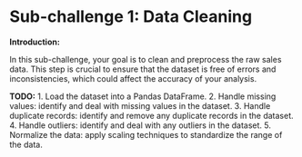 # Sub-challenge 1: Data Cleaning

**Introduction:**
<p>
    In this sub-challenge, your goal is to clean and preprocess the raw sales data. This step is crucial to ensure that the dataset is free of errors and inconsistencies, which could affect the accuracy of your analysis.
</p>

**TODO:**
    1.  Load the dataset into a Pandas DataFrame.
    2.  Handle missing values: identify and deal with missing values in the dataset.
    3.  Handle duplicate records: identify and remove any duplicate records in the dataset.
    4.  Handle outliers: identify and deal with any outliers in the dataset.
    5.  Normalize the data: apply scaling techniques to standardize the range of the data.